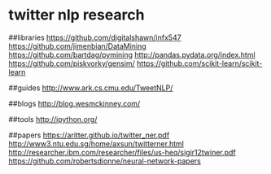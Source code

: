 # twitter nlp research

##libraries
https://github.com/digitalshawn/infx547
https://github.com/jimenbian/DataMining
https://github.com/bartdag/pymining
http://pandas.pydata.org/index.html
https://github.com/piskvorky/gensim/
https://github.com/scikit-learn/scikit-learn

##guides
http://www.ark.cs.cmu.edu/TweetNLP/

##blogs
http://blog.wesmckinney.com/

##tools
http://ipython.org/

##papers
https://aritter.github.io/twitter_ner.pdf
http://www3.ntu.edu.sg/home/axsun/twitterner.html
http://researcher.ibm.com/researcher/files/us-heq/sigir12twiner.pdf
https://github.com/robertsdionne/neural-network-papers

